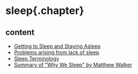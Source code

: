 
# sleep{.chapter}

## content

- [Getting to Sleep and Staying Asleep](Getting_to_sleep_and_staying_asleep.md)
- [Problems arising from lack of sleep](why_sleep.md)
- [Sleep Terminology](sleep_terminology.md)
- [Summary of "Why We Sleep" by Matthew Walker](chapter_summary.md)
